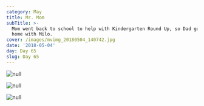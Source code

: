 ```yaml
---
category: May
title: Mr. Mom
subTitle: >-
  Mom went back to school to help with Kindergarten Round Up, so Dad got to stay
  home with Milo.  
cover: /images/mvimg_20180504_140742.jpg
date: '2018-05-04'
day: Day 65
slug: Day 65
---
```

![null](/images/mvimg_20180504_140742.jpg)

![null](/images/mvimg_20180504_124546.jpg)

![null](/images/mvimg_20180504_095456.jpg)
